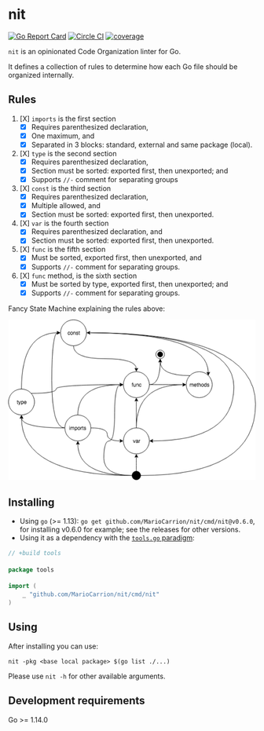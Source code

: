 # nit

[![Go Report Card](https://goreportcard.com/badge/github.com/MarioCarrion/nit)](https://goreportcard.com/report/github.com/MarioCarrion/nit)
[![Circle CI](https://circleci.com/gh/MarioCarrion/nit.svg?style=svg)](https://circleci.com/gh/MarioCarrion/nit)
[![coverage](https://gocover.io/_badge/github.com/MarioCarrion/nit?0 "coverage")](http://gocover.io/github.com/MarioCarrion/nit)

`nit` is an opinionated Code Organization linter for Go.

It defines a collection of rules to determine how each Go file should be organized internally.

## Rules

1. [X] `imports` is the first section
   - [X] Requires parenthesized declaration,
   - [X] One maximum, and
   - [X] Separated in 3 blocks: standard, external and same package (local).
1. [X] `type` is the second section
   - [X] Requires parenthesized declaration,
   - [X] Section must be sorted: exported first, then unexported; and
   - [X] Supports `//-` comment for separating groups
1. [X] `const` is the third section
   - [X] Requires parenthesized declaration,
   - [X] Multiple allowed, and
   - [X] Section must be sorted: exported first, then unexported.
1. [X] `var` is the fourth section
   - [X] Requires parenthesized declaration, and
   - [X] Section must be sorted: exported first, then unexported.
1. [X] `func` is the fifth section
   - [X] Must be sorted, exported first, then unexported, and
   - [X] Supports `//-` comment for separating groups.
1. [X] `func` method, is the sixth section
   - [X] Must be sorted by type, exported first, then unexported; and
   - [X] Supports `//-` comment for separating groups.

Fancy State Machine explaining the rules above:

![code](code.png "code organization in file")

## Installing

* Using `go` (>= 1.13): `go get github.com/MarioCarrion/nit/cmd/nit@v0.6.0`, for installing v0.6.0 for example; see the releases for other versions.
* Using it as a dependency with the [`tools.go` paradigm](https://github.com/go-modules-by-example/index/blob/master/010_tools/README.md):

```go
// +build tools

package tools

import (
	_ "github.com/MarioCarrion/nit/cmd/nit"
)
```

## Using

After installing you can use:

```
nit -pkg <base local package> $(go list ./...)
```

Please use `nit -h` for other available arguments.

## Development requirements

Go >= 1.14.0
